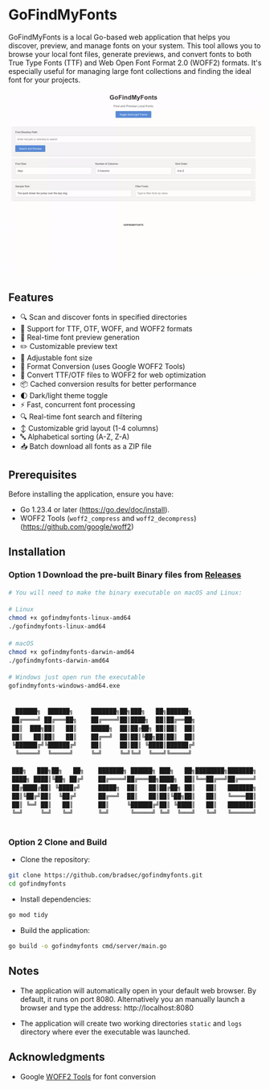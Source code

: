 # GoFindMyFonts

GoFindMyFonts is a local Go-based web application that helps you discover, preview, and manage fonts on your system. This tool allows you to browse your local font files, generate previews, and convert fonts to both True Type Fonts (TTF) and Web Open Font Format 2.0 (WOFF2) formats. It's especially useful for managing large font collections and finding the ideal font for your projects.

![demo](demo.gif) 

## Features

- 🔍 Scan and discover fonts in specified directories
- 🔄 Support for TTF, OTF, WOFF, and WOFF2 formats
- 👀 Real-time font preview generation
- ✏️ Customizable preview text
- 📏 Adjustable font size
- 🔄 Format Conversion (uses Google WOFF2 Tools)
- 💫 Convert TTF/OTF files to WOFF2 for web optimization
- 📦 Cached conversion results for better performance
- 🌓 Dark/light theme toggle
- ⚡ Fast, concurrent font processing
- 🔍 Real-time font search and filtering
- ↕️ Customizable grid layout (1-4 columns)
- 🔤 Alphabetical sorting (A-Z, Z-A)
- 📥 Batch download all fonts as a ZIP file

## Prerequisites

Before installing the application, ensure you have:

- Go 1.23.4 or later (https://go.dev/doc/install).
- WOFF2 Tools (`woff2_compress` and `woff2_decompress`) (https://github.com/google/woff2)

## Installation

### Option 1 Download the pre-built Binary files from [Releases](https://github.com/bradsec/gofindmyfonts/releases)

```bash
# You will need to make the binary executable on macOS and Linux:

# Linux
chmod +x gofindmyfonts-linux-amd64
./gofindmyfonts-linux-amd64

# macOS
chmod +x gofindmyfonts-darwin-amd64 
./gofindmyfonts-darwin-amd64 

# Windows just open run the executable 
gofindmyfonts-windows-amd64.exe 


  ██████╗  ██████╗     ███████╗██╗███╗   ██╗██████╗                  
 ██╔════╝ ██╔═══██╗    ██╔════╝██║████╗  ██║██╔══██╗                 
 ██║  ███╗██║   ██║    █████╗  ██║██╔██╗ ██║██║  ██║                 
 ██║   ██║██║   ██║    ██╔══╝  ██║██║╚██╗██║██║  ██║                 
 ╚██████╔╝╚██████╔╝    ██║     ██║██║ ╚████║██████╔╝                 
  ╚═════╝  ╚═════╝     ╚═╝     ╚═╝╚═╝  ╚═══╝╚═════╝                  
																		
 ███╗   ███╗██╗   ██╗    ███████╗ ██████╗ ███╗   ██╗████████╗███████╗
 ████╗ ████║╚██╗ ██╔╝    ██╔════╝██╔═══██╗████╗  ██║╚══██╔══╝██╔════╝
 ██╔████╔██║ ╚████╔╝     █████╗  ██║   ██║██╔██╗ ██║   ██║   ███████╗
 ██║╚██╔╝██║  ╚██╔╝      ██╔══╝  ██║   ██║██║╚██╗██║   ██║   ╚════██║
 ██║ ╚═╝ ██║   ██║       ██║     ╚██████╔╝██║ ╚████║   ██║   ███████║
 ╚═╝     ╚═╝   ╚═╝       ╚═╝      ╚═════╝ ╚═╝  ╚═══╝   ╚═╝   ╚══════╝
																		
```

### Option 2 Clone and Build

- Clone the repository:
```bash
git clone https://github.com/bradsec/gofindmyfonts.git
cd gofindmyfonts
```

- Install dependencies:
```bash
go mod tidy
```

- Build the application:
```bash
go build -o gofindmyfonts cmd/server/main.go
```


## Notes
- The application will automatically open in your default web browser. By default, it runs on port 8080. Alternatively you an manually launch a browser and type the address: http://localhost:8080

- The application will create two working directories `static` and `logs` directory where ever the executable was launched.

## Acknowledgments

- Google [WOFF2 Tools](https://github.com/google/woff2) for font conversion